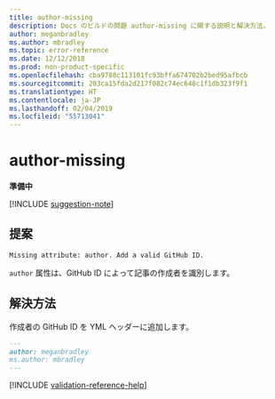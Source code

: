 ```yaml
---
title: author-missing
description: Docs のビルドの問題 author-missing に関する説明と解決方法。
author: meganbradley
ms.author: mbradley
ms.topic: error-reference
ms.date: 12/12/2018
ms.prod: non-product-specific
ms.openlocfilehash: cba9788c113101fc93bffa674702b2bed95afbcb
ms.sourcegitcommit: 203ca15fda2d217f082c74ec648c1f1db323f9f1
ms.translationtype: HT
ms.contentlocale: ja-JP
ms.lasthandoff: 02/04/2019
ms.locfileid: "55713041"
---
```

# <a name="author-missing"></a>author-missing

**準備中**

[!INCLUDE [suggestion-note](includes/suggestion-note.md)]

## <a name="suggestion"></a>提案

`Missing attribute: author. Add a valid GitHub ID.`

`author` 属性は、GitHub ID によって記事の作成者を識別します。 

## <a name="resolution"></a>解決方法

作成者の GitHub ID を YML ヘッダーに追加します。

```markdown
---
author: meganbradley
ms.author: mbradley
---
```

<!--make sure to add this file to your includes folder and verify the path-->
[!INCLUDE [validation-reference-help](includes/validation-reference-help.md)]